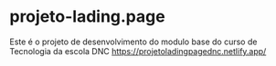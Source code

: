 # projeto-lading.page
Este é o projeto de desenvolvimento do modulo base do curso de Tecnologia da escola DNC
https://projetoladingpagednc.netlify.app/
